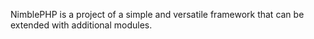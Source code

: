 NimblePHP is a project of a simple and versatile framework that can be extended with additional modules.
